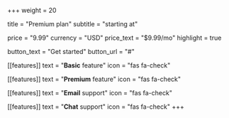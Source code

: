 +++
weight = 20

title = "Premium plan"
subtitle = "starting at"

price = "9.99"
currency = "USD"
price_text = "$9.99/mo"
highlight = true

button_text = "Get started"
button_url = "#"

[[features]]
  text = "**Basic** feature"
  icon = "fas fa-check"

[[features]]
  text = "**Premium** feature"
  icon = "fas fa-check"

[[features]]
  text = "**Email** support"
  icon = "fas fa-check"

[[features]]
  text = "**Chat** support"
  icon = "fas fa-check"
+++
